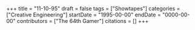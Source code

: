 +++
title = "11-10-95"
draft = false
tags = ["Showtapes"]
categories = ["Creative Engineering"]
startDate = "1995-00-00"
endDate = "0000-00-00"
contributors = ["The 64th Gamer"]
citations = []
+++
